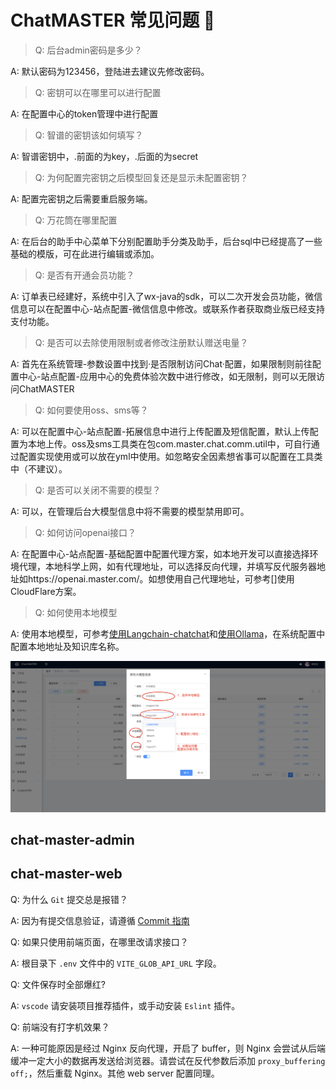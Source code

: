  # ChatMASTER 常见问题 🔫

> Q: 后台admin密码是多少？

A: 默认密码为123456，登陆进去建议先修改密码。

> Q: 密钥可以在哪里可以进行配置

A: 在配置中心的token管理中进行配置

> Q: 智谱的密钥该如何填写？

A: 智谱密钥中，.前面的为key，.后面的为secret

> Q: 为何配置完密钥之后模型回复还是显示未配置密钥？

A: 配置完密钥之后需要重启服务端。

> Q: 万花筒在哪里配置

A: 在后台的助手中心菜单下分别配置助手分类及助手，后台sql中已经提高了一些基础的模版，可在此进行编辑或添加。

> Q: 是否有开通会员功能？

A: 订单表已经建好，系统中引入了wx-java的sdk，可以二次开发会员功能，微信信息可以在配置中心-站点配置-微信信息中修改。或联系作者获取商业版已经支持支付功能。

> Q: 是否可以去除使用限制或者修改注册默认赠送电量？

A: 首先在系统管理-参数设置中找到·是否限制访问Chat·配置，如果限制则前往配置中心-站点配置-应用中心的免费体验次数中进行修改，如无限制，则可以无限访问ChatMASTER

> Q: 如何要使用oss、sms等？

A: 可以在配置中心-站点配置-拓展信息中进行上传配置及短信配置，默认上传配置为本地上传。oss及sms工具类在包com.master.chat.comm.util中，可自行通过配置实现使用或可以放在yml中使用。如忽略安全因素想省事可以配置在工具类中（不建议）。

> Q: 是否可以关闭不需要的模型？

A: 可以，在管理后台大模型信息中将不需要的模型禁用即可。

> Q: 如何访问openai接口？

A: 在配置中心-站点配置-基础配置中配置代理方案，如本地开发可以直接选择环境代理，本地科学上网，如有代理地址，可以选择反向代理，并填写反代服务器地址如https://openai.master.com/。如想使用自己代理地址，可参考[]使用CloudFlare方案。

> Q: 如何使用本地模型

A: 使用本地模型，可参考[使用Langchain-chatchat](https://github.com/panday94/chatgpt-master/blob/main/doc/Langchain-chatchat.md)和[使用Ollama](https://github.com/panday94/chatgpt-master/blob/main/doc/Ollama.md)，在系统配置中配置本地地址及知识库名称。

![cover](./file/admin/8.png)


## chat-master-admin


## chat-master-web
Q: 为什么 `Git` 提交总是报错？

A: 因为有提交信息验证，请遵循 [Commit 指南](./CONTRIBUTING.md)

Q: 如果只使用前端页面，在哪里改请求接口？

A: 根目录下 `.env` 文件中的 `VITE_GLOB_API_URL` 字段。

Q: 文件保存时全部爆红?

A: `vscode` 请安装项目推荐插件，或手动安装 `Eslint` 插件。

Q: 前端没有打字机效果？

A: 一种可能原因是经过 Nginx 反向代理，开启了 buffer，则 Nginx 会尝试从后端缓冲一定大小的数据再发送给浏览器。请尝试在反代参数后添加 `proxy_buffering off;`，然后重载 Nginx。其他 web server 配置同理。
